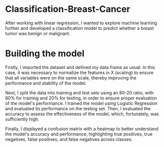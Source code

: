 # Classification-Breast-Cancer
After working with linear regression, I wanted to explore machine learning further and developed a classification model to predict whether a breast tumor was benign or malignant.

# Building the model 
Firstly, I imported the dataset and defined my data frame as usual. In this case, it was necessary to normalize the features in X (scaling) to ensure that all variables were on the same scale, thereby improving the performance and stability of the model.

Next, I split the data into training and test sets using an 80-20 ratio, with 80% for training and 20% for testing, in order to ensure proper evaluation of the model's performance. I trained the model using Logistic Regression and evaluated its performance on the testing set. Then, I evaluated the accuracy to assess the effectiveness of the model, which, fortunately, was sufficiently high.


Finally, I displayed a confusion matrix with a heatmap to better understand the model's accuracy and performance, highlighting true positives, true negatives, false positives, and false negatives across classes.

